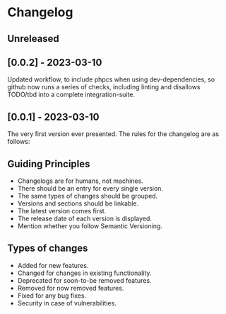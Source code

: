 # Changelog

## Unreleased

## [0.0.2] - 2023-03-10 

Updated workflow, to include phpcs when using dev-dependencies, so github now
runs a series of checks, including linting and disallows TODO/tbd into a complete integration-suite.

## [0.0.1] - 2023-03-10 

The very first version ever presented. The rules for the changelog are as follows:

## Guiding Principles
* Changelogs are for humans, not machines.
* There should be an entry for every single version.
* The same types of changes should be grouped.
* Versions and sections should be linkable.
* The latest version comes first.
* The release date of each version is displayed.
* Mention whether you follow Semantic Versioning.

## Types of changes
* Added for new features.
* Changed for changes in existing functionality.
* Deprecated for soon-to-be removed features.
* Removed for now removed features.
* Fixed for any bug fixes.
* Security in case of vulnerabilities.
